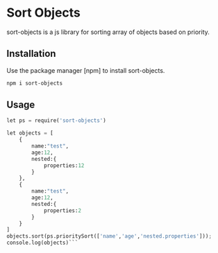 # Sort Objects

sort-objects is a js library for sorting array of objects based on priority.

## Installation

Use the package manager [npm]  to install sort-objects.

```bash
npm i sort-objects
```

## Usage

```python
let ps = require('sort-objects')

let objects = [
    {
        name:"test",
        age:12,
        nested:{
            properties:12
        }
    },
    {
        name:"test",
        age:12,
        nested:{
            properties:2
        }
    }
]
objects.sort(ps.prioritySort(['name','age','nested.properties']));
console.log(objects)```
